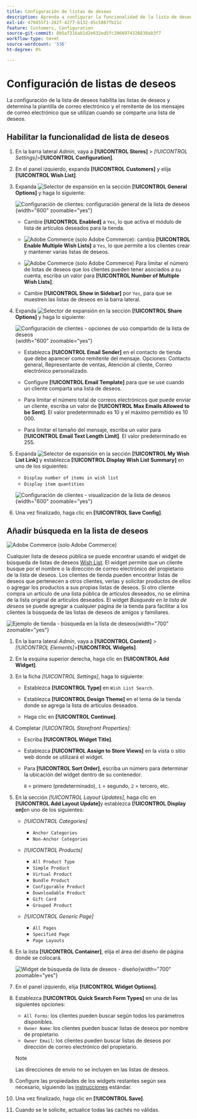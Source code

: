 ```yaml
---
title: Configuración de listas de deseos
description: Aprenda a configurar la funcionalidad de la lista de deseos para sus clientes de la tienda.
exl-id: 479455f1-282f-4277-b132-45c5867fb21c
feature: Customers, Configuration
source-git-commit: 8b5af316ab1d2e632ed5fc2066974326830ab3f7
workflow-type: tm+mt
source-wordcount: '536'
ht-degree: 0%

---
```


# Configuración de listas de deseos

La configuración de la lista de deseos habilita las listas de deseos y determina la plantilla de correo electrónico y el remitente de los mensajes de correo electrónico que se utilizan cuando se comparte una lista de deseos.

## Habilitar la funcionalidad de lista de deseos

1. En la barra lateral _Admin_, vaya a **[!UICONTROL Stores]** > _[!UICONTROL Settings]_>**[!UICONTROL Configuration]**.

1. En el panel izquierdo, expanda **[!UICONTROL Customers]** y elija **[!UICONTROL Wish List]**.

1. Expanda ![Selector de expansión](../assets/icon-display-expand.png) en la sección **[!UICONTROL General Options]** y haga lo siguiente:

   ![Configuración de clientes: configuración general de la lista de deseos](../configuration-reference/customers/assets/wishlist-general-options.png){width="600" zoomable="yes"}

   - Cambie **[!UICONTROL Enabled]** a `Yes`, lo que activa el módulo de lista de artículos deseados para la tienda.

   - ![Adobe Commerce](../assets/adobe-logo.svg) (solo Adobe Commerce): cambia **[!UICONTROL Enable Multiple Wish Lists]** a `Yes`, lo que permite a los clientes crear y mantener varias listas de deseos.

   - ![Adobe Commerce](../assets/adobe-logo.svg) (solo Adobe Commerce) Para limitar el número de listas de deseos que los clientes pueden tener asociados a su cuenta, escriba un valor para **[!UICONTROL Number of Multiple Wish Lists]**.

   - Cambie **[!UICONTROL Show in Sidebar]** por `Yes`, para que se muestren las listas de deseos en la barra lateral.

1. Expanda ![Selector de expansión](../assets/icon-display-expand.png) en la sección **[!UICONTROL Share Options]** y haga lo siguiente:

   ![Configuración de clientes - opciones de uso compartido de la lista de deseos](../configuration-reference/customers/assets/wishlist-share-options.png){width="600" zoomable="yes"}

   - Establezca **[!UICONTROL Email Sender]** en el contacto de tienda que debe aparecer como remitente del mensaje. Opciones: Contacto general, Representante de ventas, Atención al cliente, Correo electrónico personalizado.

   - Configure **[!UICONTROL Email Template]** para que se use cuando un cliente comparta una lista de deseos.

   - Para limitar el número total de correos electrónicos que puede enviar un cliente, escriba un valor de **[!UICONTROL Max Emails Allowed to be Sent]**. El valor predeterminado es 10 y el máximo permitido es 10 000.

   - Para limitar el tamaño del mensaje, escriba un valor para **[!UICONTROL Email Text Length Limit]**. El valor predeterminado es 255.

1. Expanda ![Selector de expansión](../assets/icon-display-expand.png) en la sección **[!UICONTROL My Wish List Link]** y establezca **[!UICONTROL Display Wish List Summary]** en uno de los siguientes:

   - `Display number of items in wish list`
   - `Display item quantities`

   ![Configuración de clientes - visualización de la lista de deseos](../configuration-reference/customers/assets/wishlist-my-wishlist-link.png){width="600" zoomable="yes"}

1. Una vez finalizado, haga clic en **[!UICONTROL Save Config]**.

## Añadir búsqueda en la lista de deseos

![Adobe Commerce](../assets/adobe-logo.svg) (solo Adobe Commerce)

Cualquier lista de deseos pública se puede encontrar usando el widget de búsqueda de listas de deseos [Wish List](../content-design/widgets.md). El widget permite que un cliente busque por el nombre o la dirección de correo electrónico del propietario de la lista de deseos. Los clientes de tienda pueden encontrar listas de deseos que pertenecen a otros clientes, verlas y solicitar productos de ellos o agregar los productos a sus propias listas de deseos. Si otro cliente compra un artículo de una lista pública de artículos deseados, no se elimina de la lista original de artículos deseados. El widget _Búsqueda en la lista de deseos_ se puede agregar a cualquier página de la tienda para facilitar a los clientes la búsqueda de las listas de deseos de amigos y familiares.

![Ejemplo de tienda - búsqueda en la lista de deseos](./assets/storefront-wishlist-search.png){width="700" zoomable="yes"}

1. En la barra lateral _Admin_, vaya a **[!UICONTROL Content]** > _[!UICONTROL Elements]_>**[!UICONTROL Widgets]**.

1. En la esquina superior derecha, haga clic en **[!UICONTROL Add Widget]**.

1. En la ficha _[!UICONTROL Settings]_, haga lo siguiente:

   - Establezca **[!UICONTROL Type]** en `Wish List Search`.

   - Establezca **[!UICONTROL Design Theme]** en el tema de la tienda donde se agrega la lista de artículos deseados.

   - Haga clic en **[!UICONTROL Continue]**.

1. Completar _[!UICONTROL Storefront Properties]_:

   - Escriba **[!UICONTROL Widget Title]**.

   - Establezca **[!UICONTROL Assign to Store Views]** en la vista o sitio web donde se utilizará el widget.

   - Para **[!UICONTROL Sort Order]**, escriba un número para determinar la ubicación del widget dentro de su contenedor.

     `0` = primero (predeterminado), `1` = segundo, `2` = tercero, etc.

1. En la sección _[!UICONTROL Layout Updates]_, haga clic en **[!UICONTROL Add Layout Update]**&#x200B;y establezca **[!UICONTROL Display on]**&#x200B;en uno de los siguientes:

   - _[!UICONTROL Categories]_

      - `Anchor Categories`
      - `Non-Anchor Categories`

   - _[!UICONTROL Products]_

      - `All Product Type`
      - `Simple Product`
      - `Virtual Product`
      - `Bundle Product`
      - `Configurable Product`
      - `Downloadable Product`
      - `Gift Card`
      - `Grouped Product`

   - _[!UICONTROL Generic Page]_

      - `All Pages`
      - `Specified Page`
      - `Page Layouts`

1. En la lista **[!UICONTROL Container]**, elija el área del diseño de página donde se colocará.

   ![Widget de búsqueda de lista de deseos - diseño](./assets/widget-wishlist-search-storefront.png){width="700" zoomable="yes"}

1. En el panel izquierdo, elija **[!UICONTROL Widget Options]**.

1. Establezca **[!UICONTROL Quick Search Form Types]** en una de las siguientes opciones:

   - `All Forms`: los clientes pueden buscar según todos los parámetros disponibles.
   - `Owner Name`: los clientes pueden buscar listas de deseos por nombre de propietario.
   - `Owner Email`: los clientes pueden buscar listas de deseos por dirección de correo electrónico del propietario.

   >[!NOTE]
   >
   >Las direcciones de envío no se incluyen en las listas de deseos.

1. Configure las propiedades de los widgets restantes según sea necesario, siguiendo las [instrucciones](../content-design/widget-create.md) estándar.

1. Una vez finalizado, haga clic en **[!UICONTROL Save]**.

1. Cuando se le solicite, actualice todas las cachés no válidas.
